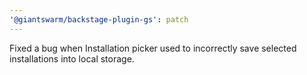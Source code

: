 ```yaml
---
'@giantswarm/backstage-plugin-gs': patch
---
```


Fixed a bug when Installation picker used to incorrectly save selected installations into local storage.
